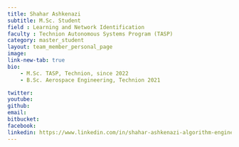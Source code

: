 ```yaml
---
title: Shahar Ashkenazi
subtitle: M.Sc. Student
field : Learning and Network Identification
faculty : Technion Autonomous Systems Program (TASP)
category: master_student
layout: team_member_personal_page
image: 
link-new-tab: true
bio:
    - M.Sc. TASP, Technion, since 2022
    - B.Sc. Aerospace Engineering, Technion 2021

twitter: 
youtube: 
github: 
email: 
bitbucket: 
facebook: 
linkedin: https://www.linkedin.com/in/shahar-ashkenazi-algorithm-engineer
---
```


<!-- ## Connect Lab Publications:

{% bibliography -q @*[author ~= \bLevy-Or\b] --group_by none --order descending %}
 -->

